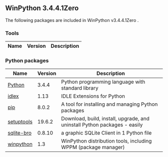 ## WinPython 3.4.4.1Zero 

The following packages are included in WinPython v3.4.4.1Zero .

### Tools

Name | Version | Description
-----|---------|------------


### Python packages

Name | Version | Description
-----|---------|------------
[Python](http://www.python.org/) | 3.4.4 | Python programming language with standard library
[idlex](http://pypi.python.org/pypi/idlex) | 1.13 | IDLE Extensions for Python
[pip](http://pypi.python.org/pypi/pip) | 8.0.2 | A tool for installing and managing Python packages
[setuptools](http://pypi.python.org/pypi/setuptools) | 19.6.2 | Download, build, install, upgrade, and uninstall Python packages - easily
[sqlite-bro](http://pypi.python.org/pypi/sqlite-bro) | 0.8.10 | a graphic SQLite Client in 1 Python file
[winpython](http://winpython.github.io/) | 1.3 | WinPython distribution tools, including WPPM (package manager)